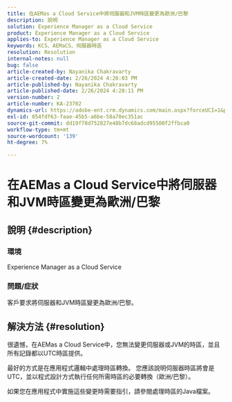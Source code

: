```yaml
---
title: 在AEMas a Cloud Service中將伺服器和JVM時區變更為歐洲/巴黎
description: 說明
solution: Experience Manager as a Cloud Service
product: Experience Manager as a Cloud Service
applies-to: Experience Manager as a Cloud Service
keywords: KCS、AEMaCS、伺服器時區
resolution: Resolution
internal-notes: null
bug: false
article-created-by: Nayanika Chakravarty
article-created-date: 2/26/2024 4:26:03 PM
article-published-by: Nayanika Chakravarty
article-published-date: 2/26/2024 4:28:11 PM
version-number: 2
article-number: KA-23702
dynamics-url: https://adobe-ent.crm.dynamics.com/main.aspx?forceUCI=1&pagetype=entityrecord&etn=knowledgearticle&id=f997ebb8-c3d4-ee11-9079-6045bd006b4b
exl-id: 054fdf63-faae-45b5-a6be-58a70ec351ac
source-git-commit: dd19f78d752827e48b7dc68adcd95500f2ffbca0
workflow-type: tm+mt
source-wordcount: '139'
ht-degree: 7%

---
```


# 在AEMas a Cloud Service中將伺服器和JVM時區變更為歐洲/巴黎

## 說明 {#description}


### 環境

Experience Manager as a Cloud Service

### 問題/症狀

客戶要求將伺服器和JVM時區變更為歐洲/巴黎。


## 解決方法 {#resolution}


很遺憾，在AEMas a Cloud Service中，您無法變更伺服器或JVM的時區，並且所有記錄都以UTC時區提供。

最好的方式是在應用程式邏輯中處理時區轉換。 您應該說明伺服器時區將會是UTC，並以程式設計方式執行任何所需時區的必要轉換（歐洲/巴黎）。

如果您在應用程式中實施這些變更時需要指引，請參閱處理時區的Java檔案。
